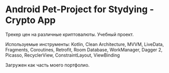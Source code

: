 # Android Pet-Project for Stydying - Crypto App

Трекер цен на различные криптовалюты. Учебный проект.

Используемые инструменты:
Kotlin, Clean Architecture, MVVM, LiveData, Fragments, Coroutines, Retrofit, Room Database, WorkManager, Dagger 2, Picasso, RecyclerView, ConstraintLayout, ViewBinding

Загружен как часть моего портфолио. 
